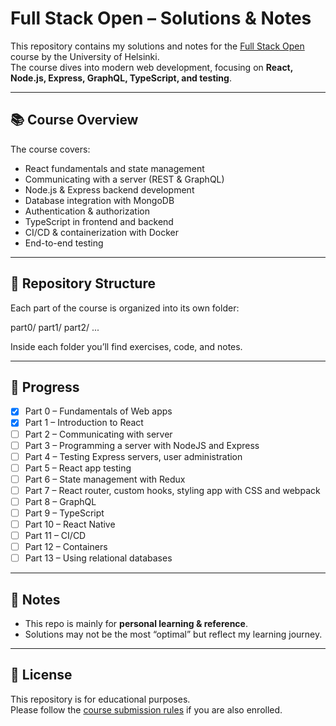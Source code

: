 # Full Stack Open – Solutions & Notes

This repository contains my solutions and notes for the [Full Stack Open](https://fullstackopen.com/en/) course by the University of Helsinki.  
The course dives into modern web development, focusing on **React, Node.js, Express, GraphQL, TypeScript, and testing**.

---

## 📚 Course Overview
The course covers:
- React fundamentals and state management
- Communicating with a server (REST & GraphQL)
- Node.js & Express backend development
- Database integration with MongoDB
- Authentication & authorization
- TypeScript in frontend and backend
- CI/CD & containerization with Docker
- End-to-end testing

---

## 📂 Repository Structure
Each part of the course is organized into its own folder:

part0/
part1/
part2/
...

Inside each folder you’ll find exercises, code, and notes.

---

## 🚀 Progress
- [x] Part 0 – Fundamentals of Web apps
- [x] Part 1 – Introduction to React
- [ ] Part 2 – Communicating with server
- [ ] Part 3 – Programming a server with NodeJS and Express
- [ ] Part 4 – Testing Express servers, user administration
- [ ] Part 5 – React app testing
- [ ] Part 6 – State management with Redux
- [ ] Part 7 – React router, custom hooks, styling app with CSS and webpack
- [ ] Part 8 – GraphQL
- [ ] Part 9 – TypeScript
- [ ] Part 10 – React Native
- [ ] Part 11 – CI/CD
- [ ] Part 12 – Containers
- [ ] Part 13 – Using relational databases

---

## 🔖 Notes
- This repo is mainly for **personal learning & reference**.
- Solutions may not be the most “optimal” but reflect my learning journey.

---

## 📝 License
This repository is for educational purposes.  
Please follow the [course submission rules](https://fullstackopen.com/en/faq) if you are also enrolled.
